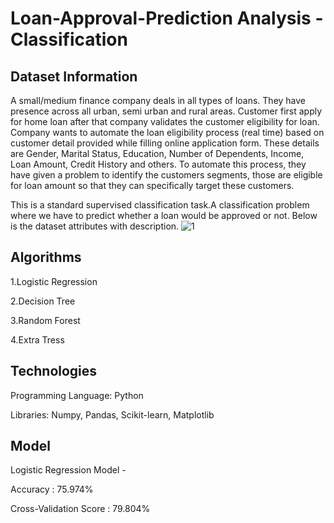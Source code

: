 # Loan-Approval-Prediction Analysis - Classification
## Dataset Information
A small/medium finance company deals in all types of loans. They have presence across all urban, semi urban and rural areas. Customer first apply for home loan after that company validates the customer eligibility for loan. Company wants to automate the loan eligibility process (real time) based on customer detail provided while filling online application form. These details are Gender, Marital Status, Education, Number of Dependents, Income, Loan Amount, Credit History and others. To automate this process, they have given a problem to identify the customers segments, those are eligible for loan amount so that they can specifically target these customers.

This is a standard supervised classification task.A classification problem where we have to predict whether a loan would be approved or not. 
Below is the dataset attributes with description.
![1](https://user-images.githubusercontent.com/109596948/200132554-90646790-9476-4a2b-a34a-96848b9b868c.png)
## Algorithms
1.Logistic Regression

2.Decision Tree

3.Random Forest

4.Extra Tress
## Technologies
Programming Language: Python

Libraries: Numpy, Pandas, Scikit-learn, Matplotlib
## Model
Logistic Regression Model -

Accuracy : 75.974%

Cross-Validation Score : 79.804%
